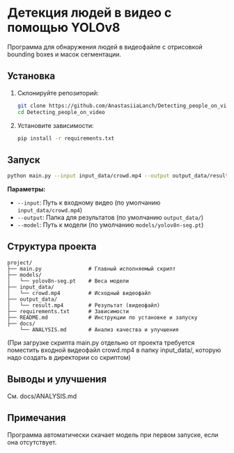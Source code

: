 # Детекция людей в видео с помощью YOLOv8

Программа для обнаружения людей в видеофайле с отрисовкой bounding boxes и масок сегментации.

## Установка

1. Склонируйте репозиторий:
   ```bash
   git clone https://github.com/AnastasiiaLanch/Detecting_people_on_video.git
   cd Detecting_people_on_video
   ```

2. Установите зависимости:
   ```bash
   pip install -r requirements.txt
   ```

## Запуск

```bash
python main.py --input input_data/crowd.mp4 --output output_data/result.mp4
```

**Параметры:**
- `--input`: Путь к входному видео (по умолчанию `input_data/crowd.mp4`)
- `--output`: Папка для результатов (по умолчанию `output_data/`)
- `--model`: Путь к модели (по умолчанию `models/yolov8n-seg.pt`)

## Структура проекта

```
project/
├── main.py               # Главный исполняемый скрипт
├── models/              
│   └── yolov8n-seg.pt    # Веса модели
├── input_data/           
│   └── crowd.mp4         # Исходный видеофайл
├── output_data/      
│   └── result.mp4        # Результат (видеофайл)
├── requirements.txt      # Зависимости
├── README.md             # Инструкции по установке и запуску
├── docs/      
    └── ANALYSIS.md       # Анализ качества и улучшения
```

(При загрузке скрипта main.py отдельно от проекта требуется поместить входной видеофайл crowd.mp4 в папку input_data/, которую надо создать в директории со скриптом)


## Выводы и улучшения

См. docs/ANALYSIS.md

## Примечания

Программа автоматически скачает модель при первом запуске, если она отсутствует.